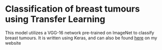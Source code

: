 # Classification of breast tumours using Transfer Learning
This model utilizes a VGG-16 network pre-trained on ImageNet to classify breast tumours. It is written using Keras, and can also be found [here](https://saksham-jain.com/p3.html) on my website
